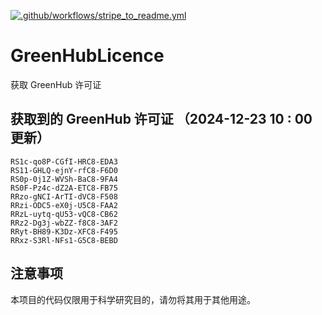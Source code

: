 [![.github/workflows/stripe_to_readme.yml](https://github.com/zjx-kimi/GreenHubLicence/actions/workflows/stripe_to_readme.yml/badge.svg)](https://github.com/zjx-kimi/GreenHubLicence/actions/workflows/stripe_to_readme.yml)
# GreenHubLicence
获取 GreenHub 许可证
## 获取到的 GreenHub 许可证 （2024-12-23 10 : 00 更新）
```
RS1c-qo8P-CGfI-HRC8-EDA3
RS11-GHLQ-ejnY-rfC8-F6D0
RS0p-0j1Z-WVSh-BaC8-9FA4
RS0F-Pz4c-dZ2A-ETC8-FB75
RRzo-gNCI-ArTI-dVC8-F508
RRzi-ODC5-eX0j-U5C8-FAA2
RRzL-uytq-qU53-vQC8-CB62
RRz2-Dg3j-wbZZ-f8C8-3AF2
RRyt-BH89-K3Dz-XFC8-F495
RRxz-S3Rl-NFs1-G5C8-BEBD
```

## 注意事项

本项目的代码仅限用于科学研究目的，请勿将其用于其他用途。

